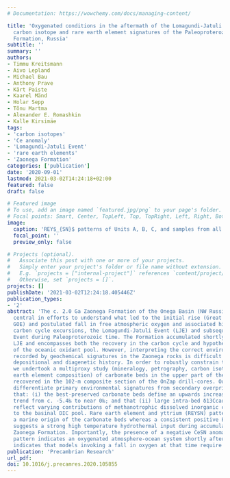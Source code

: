 ```yaml
---
# Documentation: https://wowchemy.com/docs/managing-content/

title: 'Oxygenated conditions in the aftermath of the Lomagundi-Jatuli Event: The
  carbon isotope and rare earth element signatures of the Paleoproterozoic Zaonega
  Formation, Russia'
subtitle: ''
summary: ''
authors:
- Timmu Kreitsmann
- Aivo Lepland
- Michael Bau
- Anthony Prave
- Kärt Paiste
- Kaarel Mänd
- Holar Sepp
- Tõnu Martma
- Alexander E. Romashkin
- Kalle Kirsimäe
tags:
- 'carbon isotopes'
- 'Ce anomaly'
- 'Lomagundi-Jatuli Event'
- 'rare earth elements'
- 'Zaonega Formation'
categories: ['publication']
date: '2020-09-01'
lastmod: 2021-03-02T14:24:18+02:00
featured: false
draft: false

# Featured image
# To use, add an image named `featured.jpg/png` to your page's folder.
# Focal points: Smart, Center, TopLeft, Top, TopRight, Left, Right, BottomLeft, Bottom, BottomRight.
image:
  caption: 'REY$_{SN}$ patterns of Units A, B, C, and samples from all units (D) that passed screening (i.e., Zr < 4 ppm). Unit A has a higher concentration of REY and shows MREE enrichment compared to LREE and HREE. Unit B has a coherent pattern but with varying REY concentration. Unit C is also enriched in MREE compared to other REE and does not show anomalous behaviour other than a positive EuSN anomaly. Samples from Unit A and C have a strong shale contamination and only one sample from each unit passed the screening.'
  focal_point: ''
  preview_only: false

# Projects (optional).
#   Associate this post with one or more of your projects.
#   Simply enter your project's folder or file name without extension.
#   E.g. `projects = ["internal-project"]` references `content/project/deep-learning/index.md`.
#   Otherwise, set `projects = []`.
projects: []
publishDate: '2021-03-02T12:24:18.405446Z'
publication_types:
- '2'
abstract: 'The c. 2.0 Ga Zaonega Formation of the Onega Basin (NW Russia) has been
  central in efforts to understand what led to the initial rise (Great Oxidation Event,
  GOE) and postulated fall in free atmospheric oxygen and associated high-amplitude
  carbon cycle excursions, the Lomagundi-Jatuli Event (LJE) and subsequent Shunga
  Event during Paleoproterozoic time. The Formation accumulated shortly after the
  LJE and encompasses both the recovery in the carbon cycle and hypothesised contraction
  of the oceanic oxidant pool. However, interpreting the correct environmental context
  recorded by geochemical signatures in the Zaonega rocks is difficult due to a complex
  depositional and diagenetic history. In order to robustly constrain that history,
  we undertook a multiproxy study (mineralogy, petrography, carbon isotope and rare
  earth element composition) of carbonate beds in the upper part of the Zaonega Formation
  recovered in the 102-m composite section of the OnZap drill-cores. Our findings
  differentiate primary environmental signatures from secondary overprinting and show
  that: (i) the best-preserved carbonate beds define an upwards increasing δ13Ccarb
  trend from c. -5.4‰ to near 0‰; and that (ii) large intra-bed δ13Ccarb variations
  reflect varying contributions of methanotrophic dissolved inorganic carbon (DIC)
  to the basinal DIC pool. Rare earth element and yttrium (REYSN) patterns confirm
  a marine origin of the carbonate beds whereas a consistent positive EuSN anomaly
  suggests a strong high temperature hydrothermal input during accumulation of the
  Zaonega Formation. Importantly, the presence of a negative CeSN anomaly in the REYSN
  pattern indicates an oxygenated atmosphere-ocean system shortly after the LJE and
  indicates that models invoking a fall in oxygen at that time require reassessment.'
publication: 'Precambrian Research'
url_pdf:
doi: 10.1016/j.precamres.2020.105855
---
```

